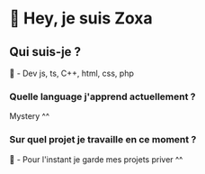 # 👋 Hey, je suis Zoxa

## Qui suis-je ?
💎 - Dev js, ts, C++, html, css, php

### Quelle language j'apprend actuellement ?
Mystery ^^

### Sur quel projet je travaille en ce moment ?
🤗 - Pour l'instant je garde mes projets priver ^^
